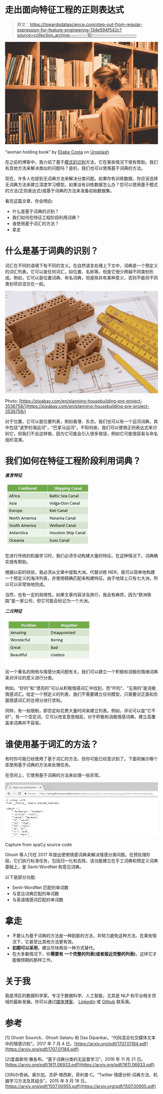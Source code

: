 # 走出面向特征工程的正则表达式

> 原文：<https://towardsdatascience.com/step-out-from-regular-expression-for-feature-engineering-134e594f542c?source=collection_archive---------10----------------------->

![](img/e682e145b68b7a3fe4b6d796d8b64bb2.png)

“woman holding book” by [Eliabe Costa](https://unsplash.com/@eliabevces?utm_source=medium&utm_medium=referral) on [Unsplash](https://unsplash.com?utm_source=medium&utm_medium=referral)

在之前的博客中，我介绍了基于[模式的识别](/pattern-based-recognition-did-help-in-nlp-5c54b4e7a962)方法，它在某些情况下很有帮助。我们有其他方法来解决类似的问题吗？是的，我们也可以使用基于词典的方法。

现在，许多人也提到无词典方法来解决分类问题。如果你有训练数据，你应该选择无词典方法来建立深度学习模型。如果没有训练数据怎么办？您可以使用基于模式的方法(正则表达式)或基于词典的方法来准备初始数据集。

看完这篇文章，你会明白:

*   什么是基于词典的识别？
*   我们如何在特征工程阶段利用词典？
*   谁使用基于词汇的方法？
*   拿走

# 什么是基于词典的识别？

词汇在不同的语境下有不同的含义。在自然语言处理上下文中，词典是一个预定义的词汇列表。它可以是任何词汇，如位置、名称等。但是它很少跨越不同类别形成。例如，它可以是位置词典、命名词典，但是除非有某种意义，否则不能将不同类别项目混合在一起。

![](img/f3029dfe7048afcb88d62d06c4d69595.png)

Photo: [https://pixabay.com/en/planning-housebuilding-pre-project-3536758/](https://pixabay.com/en/planning-housebuilding-pre-project-3536758/)

对于位置，它可以是位置列表，例如香港、东京。我们也可以有一个运河词典，其中包括“波罗的海运河”，“巴拿马运河”。不知何故，我们可以使用正则表达式来识别它，但我们不会这样做，因为它可能会引入很多错误，例如它可能很容易与命名组织混淆。

# 我们如何在特征工程阶段利用词典？

***直言特征***

![](img/44dd9a05ce04b0b148d93adc4be31806.png)

在进行传统的机器学习时，我们必须手动构建大量的特征。在这种情况下，词典确实很有帮助。

根据以前的经验，我必须从文章中提取大洲。代替训练 NER，我可以简单地构建一个预定义的海洋列表，并使用精确匹配来构建特征。由于地球上只有七大洲，所以可以非常快地完成。

当然，也有一定的局限性。如果文章内容涉及旅行，我会有麻烦，因为“欧洲铁路”是一家公司，但它可能会标记为一个大洲。

***二元特征***

![](img/7c572f9a86224513582a1a0d65e3cdbf.png)

另一个著名的用例与情感分类问题有关。我们可以建立一个积极和消极的情绪词典来对评论的意义进行分类。

例如，“好的”和“漂亮的”可以从积极情感词汇中找到，而“坏的”、“无用的”是消极情感词汇。给定一个预定义的列表，我们不需要建立任何模型，只需要对正面和负面情感词汇的总得分进行求和。

同样，有一些限制，即否定和花费大量时间来建立列表。例如，评论可以是“它不好”。有一个否定词，它可以改变意思相反。对于积极和消极情感词典，建立高覆盖率词典并不容易。

# 谁使用基于词汇的方法？

有时你可能已经使用了基于词汇的方法，但你可能已经意识到了。下面将展示哪个库使用基于词典的方法来处理任务。

在空间上，它使用基于词典的方法来处理一些异常。

![](img/765662cd580ca06ce569ca0bcec6a206.png)

Capture from spaCy source code

Ghosh 等人[1]在 2017 年提出使用情感词典来解决情感分类问题。在预处理阶段，它们执行标准任务，包括归一化和去除。该功能建立在手工词典和预定义词典基础上，是 Senti-WordNet 和意见词典。

以下是部分功能:

*   Senti-WordNet 匹配的单词数
*   与意见词典匹配的单词数
*   与英语情感词匹配的单词数

# 拿走

*   不要认为基于词典的方法是一种肮脏的方法，并努力避免这种方法。在某些情况下，它甚至比其他方法更有效。
*   **初期可以采用**，建议尽快用另一种方式替代。
*   在大多数情况下，你**需要有** **一个完整的列表(或者接近完整的列表)**，这样它才能像预期的那样工作。

# 关于我

我是湾区的数据科学家。专注于数据科学、人工智能，尤其是 NLP 和平台相关领域的最新发展。你可以通过[媒体博客](http://medium.com/@makcedward/)、 [LinkedIn](https://www.linkedin.com/in/edwardma1026) 或 [Github](https://github.com/makcedward) 联系我。

# 参考

[1] Ghosh Souvick、Ghosh Satanu 和 Das Dipankar。“代码混合社交媒体文本中的情感识别”。2017 年 7 月 4 日。[https://arxiv.org/pdf/1707.01184.pdf](https://arxiv.org/pdf/1707.01184.pdf)

[2]爱森斯坦·雅各布。“基于词典分类的无监督学习”。2016 年 11 月 21 日。[https://arxiv.org/pdf/1611.06933.pdf](https://arxiv.org/pdf/1611.06933.pdf)

[3]科尔奇纳。奥尔加，苏萨·塔西斯，菲利普·C。“Twitter 情感分析:词典方法、机器学习方法及其组合”。2015 年 9 月 18 日。[https://arxiv.org/pdf/1507.00955.pdf](https://arxiv.org/pdf/1507.00955.pdf)